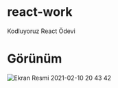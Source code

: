# react-work
Kodluyoruz React Ödevi

# Görünüm

![Ekran Resmi 2021-02-10 20 43 42](https://user-images.githubusercontent.com/25556230/107549808-4dae1500-6be1-11eb-9499-939bee4fb140.png)
